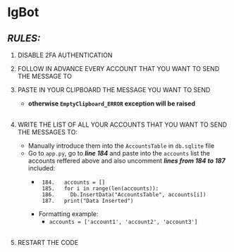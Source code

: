 # IgBot
## ***RULES:***
1. DISABLE 2FA AUTHENTICATION
2. FOLLOW IN ADVANCE EVERY ACCOUNT THAT YOU WANT TO SEND THE MESSAGE TO
3. PASTE IN YOUR CLIPBOARD THE MESSAGE YOU WANT TO SEND
      - **otherwise ```EmptyClipboard_ERROR``` exception will be raised**
<br/><br/>
4. WRITE THE LIST OF ALL YOUR ACCOUNTS THAT YOU WANT TO SEND THE MESSAGES TO:

   - Manually introduce them into the ```AccountsTable``` in ```db.sqlite``` file
   - Go to ```app.py```, go to ***line 184*** and paste into the ```accounts``` list the accounts reffered above and also uncomment ***lines from 184 to 187*** included:
      - ```
         184.   accounts = []
         185.   for i in range(len(accounts)):
         186.     Db.InsertData("AccountsTable", accounts[i])
         187.   print("Data Inserted")
         ```
      - Formatting example: 
         - ```accounts = ['account1', 'account2', 'account3']```
<br/><br/>
5. RESTART THE CODE